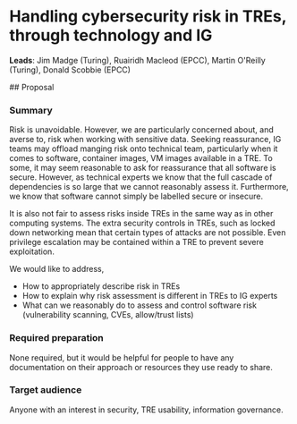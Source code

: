 # Handling cybersecurity risk in TREs, through technology and IG

**Leads**: Jim Madge (Turing), Ruairidh Macleod (EPCC), Martin O'Reilly (Turing), Donald Scobbie (EPCC)

## Proposal

### Summary

Risk is unavoidable.
However, we are particularly concerned about, and averse to, risk when working with sensitive data.
Seeking reassurance, IG teams may offload manging risk onto technical team, particularly when it comes to software, container images, VM images available in a TRE.
To some, it may seem reasonable to ask for reassurance that all software is secure.
However, as technical experts we know that the full cascade of dependencies is so large that we cannot reasonably assess it.
Furthermore, we know that software cannot simply be labelled secure or insecure.

It is also not fair to assess risks inside TREs in the same way as in other computing systems.
The extra security controls in TREs, such as locked down networking mean that certain types of attacks are not possible.
Even privilege escalation may be contained within a TRE to prevent severe exploitation.

We would like to address,

- How to appropriately describe risk in TREs
- How to explain why risk assessment is different in TREs to IG experts
- What can we reasonably do to assess and control software risk (vulnerability scanning, CVEs, allow/trust lists)

### Required preparation

None required, but it would be helpful for people to have any documentation on their approach or resources they use ready to share.

### Target audience

Anyone with an interest in security, TRE usability, information governance.
